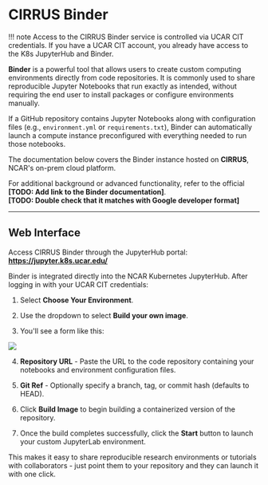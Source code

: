 # CIRRUS Binder

!!! note
    Access to the CIRRUS Binder service is controlled via UCAR CIT credentials. If you have a UCAR CIT account, you already have access to the K8s JupyterHub and Binder.

**Binder** is a powerful tool that allows users to create custom computing environments directly from code repositories. It is commonly used to share reproducible Jupyter Notebooks that run exactly as intended, without requiring the end user to install packages or configure environments manually.

If a GitHub repository contains Jupyter Notebooks along with configuration files (e.g., `environment.yml` or `requirements.txt`), Binder can automatically launch a compute instance preconfigured with everything needed to run those notebooks.

The documentation below covers the Binder instance hosted on **CIRRUS**, NCAR's on-prem cloud platform.

For additional background or advanced functionality, refer to the official **[TODO: Add link to the Binder documentation]**.  
**[TODO: Double check that it matches with Google developer format]**

---

## Web Interface

Access CIRRUS Binder through the JupyterHub portal:  
**https://jupyter.k8s.ucar.edu/**

Binder is integrated directly into the NCAR Kubernetes JupyterHub. After logging in with your UCAR CIT credentials:

1. Select **Choose Your Environment**.

2. Use the dropdown to select **Build your own image**.

3. You'll see a form like this:

<img src="../../../media/binder/binder.png"/>

4. **Repository URL** - Paste the URL to the code repository containing your notebooks and environment configuration files.

5. **Git Ref** - Optionally specify a branch, tag, or commit hash (defaults to HEAD).

6. Click **Build Image** to begin building a containerized version of the repository.

7. Once the build completes successfully, click the **Start** button to launch your custom JupyterLab environment.

This makes it easy to share reproducible research environments or tutorials with collaborators - just point them to your repository and they can launch it with one click.